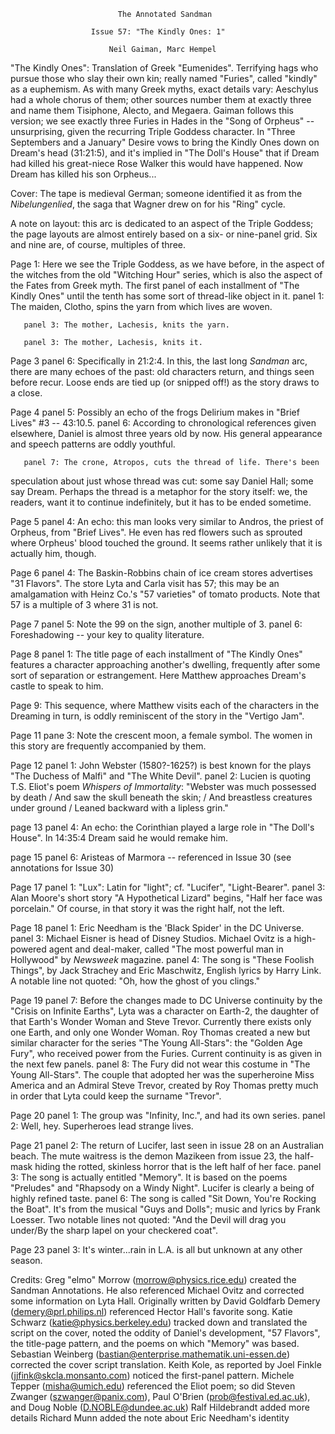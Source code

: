                             The Annotated Sandman

                      Issue 57: "The Kindly Ones: 1"

                          Neil Gaiman, Marc Hempel

"The Kindly Ones": Translation of Greek "Eumenides".  Terrifying hags who
pursue those who slay their own kin; really named "Furies", called "kindly"
as a euphemism.  As with many Greek myths, exact details vary: Aeschylus had
a whole chorus of them; other sources number them at exactly three and name
them Tisiphone, Alecto, and Megaera.  Gaiman follows this version; we see
exactly three Furies in Hades in the "Song of Orpheus" -- unsurprising,
given the recurring Triple Goddess character.  In "Three Septembers and a
January" Desire vows to bring the Kindly Ones down on Dream's head (31:21:5),
and it's implied in "The Doll's House" that if Dream had killed his great-niece
Rose Walker this would have happened.  Now Dream has killed his son Orpheus...

Cover: The tape is medieval German; someone identified it as from the
_Nibelungenlied_, the saga that Wagner drew on for his "Ring" cycle.

A note on layout: this arc is dedicated to an aspect of the Triple Goddess;
the page layouts are almost entirely based on a six- or nine-panel grid.
Six and nine are, of course, multiples of three.

Page 1: Here we see the Triple Goddess, as we have before, in the aspect of
the witches from the old "Witching Hour" series, which is also the aspect of
the Fates from Greek myth.
The first panel of each installment of "The Kindly Ones" until the tenth has
some sort of thread-like object in it.
       panel 1: The maiden, Clotho, spins the yarn from which lives are woven.

       panel 3: The mother, Lachesis, knits the yarn.

       panel 3: The mother, Lachesis, knits it.

Page 3 panel 6: Specifically in 21:2:4. In this, the last long _Sandman_ arc,
there are many echoes of the past: old characters return, and things seen
before recur.  Loose ends are tied up (or snipped off!) as the story draws to
a close.

Page 4 panel 5: Possibly an echo of the frogs Delirium makes in "Brief Lives"
#3 -- 43:10.5.
       panel 6: According to chronological references given elsewhere, Daniel
is almost three years old by now.  His general appearance and speech patterns
are oddly youthful.

       panel 7: The crone, Atropos, cuts the thread of life. There's been
speculation about just whose thread was cut: some say Daniel Hall; some
say Dream. Perhaps the thread is a metaphor for the story itself: we, the
readers, want it to continue indefinitely, but it has to be ended sometime.

Page 5 panel 4: An echo: this man looks very similar to Andros, the priest of
Orpheus, from "Brief Lives".  He even has red flowers such as sprouted where
Orpheus' blood touched the ground. It seems rather unlikely that it is actually
him, though.

Page 6 panel 4: The Baskin-Robbins chain of ice cream stores advertises "31
Flavors".  The store Lyta and Carla visit has 57; this may be an amalgamation
with Heinz Co.'s "57 varieties" of tomato products.  Note that 57 is a
multiple of 3 where 31 is not.

Page 7 panel 5: Note the 99 on the sign, another multiple of 3.
       panel 6: Foreshadowing -- your key to quality literature.

Page 8 panel 1: The title page of each installment of "The Kindly Ones"
features a character approaching another's dwelling, frequently after
some sort of separation or estrangement.  Here Matthew approaches Dream's
castle to speak to him.

Page 9: This sequence, where Matthew visits each of the characters in the
Dreaming in turn, is oddly reminiscent of the story in the "Vertigo Jam".

Page 11 pane 3: Note the crescent moon, a female symbol.  The women in
this story are frequently accompanied by them.

Page 12 panel 1: John Webster (1580?-1625?) is best known for the plays
"The Duchess of Malfi" and "The White Devil".
        panel 2: Lucien is quoting T.S. Eliot's poem _Whispers of Immortality_:
"Webster was much possessed by death / And saw the skull beneath the skin; /
And breastless creatures under ground / Leaned backward with a lipless grin."

page 13 panel 4: An echo: the Corinthian played a large role in "The Doll's
House".  In 14:35:4 Dream said he would remake him.

page 15 panel 6:  Aristeas of Marmora -- referenced in Issue 30 (see
annotations for Issue 30)

Page 17 panel 1: "Lux": Latin for "light"; cf. "Lucifer", "Light-Bearer".
        panel 3: Alan Moore's short story "A Hypothetical Lizard" begins,
"Half her face was porcelain."  Of course, in that story it was the right half,
not the left.

Page 18 panel 1: Eric Needham is the 'Black Spider' in the DC Universe.
        panel 3: Michael Eisner is head of Disney Studios.  Michael Ovitz
is a high-powered agent and deal-maker, called "The most powerful man
in Hollywood" by _Newsweek_ magazine.
        panel 4: The song is "These Foolish Things", by Jack Strachey and
Eric Maschwitz, English lyrics by Harry Link.  A notable line not quoted:
"Oh, how the ghost of you clings."

Page 19 panel 7: Before the changes made to DC Universe continuity by the
"Crisis on Infinite Earths", Lyta was a character on Earth-2, the daughter
of that Earth's Wonder Woman and Steve Trevor.  Currently there exists only
one Earth, and only one Wonder Woman.  Roy Thomas created a new but similar
character for the series "The Young All-Stars": the "Golden Age Fury", who
received power from the Furies.  Current continuity is as given in the next
few panels.
        panel 8: The Fury did not wear this costume in "The Young All-Stars".
The couple that adopted her was the superheroine Miss America and an
Admiral Steve Trevor, created by Roy Thomas pretty much in order that Lyta
could keep the surname "Trevor".

Page 20 panel 1: The group was "Infinity, Inc.", and had its own series.
        panel 2: Well, hey. Superheroes lead strange lives.

Page 21 panel 2: The return of Lucifer, last seen in issue 28 on an Australian
beach.  The mute waitress is the demon Mazikeen from issue 23, the half-mask
hiding the rotted, skinless horror that is the left half of her face.
        panel 3: The song is actually entitled "Memory".  It is based on the
poems "Preludes" and "Rhapsody on a Windy Night". Lucifer is clearly a being
of highly refined taste.
        panel 6: The song is called "Sit Down, You're Rocking the Boat".  It's
from the musical "Guys and Dolls"; music and lyrics by Frank Loesser.  Two
notable lines not quoted: "And the Devil will drag you under/By the sharp
lapel on your checkered coat".

Page 23 panel 3: It's winter...rain in L.A. is all but unknown at any other
season.

Credits:
     Greg "elmo" Morrow (morrow@physics.rice.edu) created the Sandman
Annotations. He also referenced Michael Ovitz and corrected some information
on Lyta Hall.
     Originally written by David Goldfarb
     Demery (demery@prl.philips.nl) referenced Hector Hall's favorite song.
     Katie Schwarz (katie@physics.berkeley.edu) tracked down and translated
the script on the cover, noted the oddity of Daniel's development, "57
Flavors", the title-page pattern, and the poems on which "Memory" was based.
     Sebastian Weinberg (bastian@enterprise.mathematik.uni-essen.de) corrected
the cover script translation.
     Keith Kole, as reported by Joel Finkle (jjfink@skcla.monsanto.com)
noticed the first-panel pattern.
     Michele Tepper (misha@umich.edu) referenced the Eliot poem; so did
Steven Zwanger (szwanger@panix.com), Paul O'Brien (prob@festival.ed.ac.uk),
and Doug Noble (D.NOBLE@dundee.ac.uk)
     Ralf Hildebrandt added more details
     Richard Munn added the note about Eric Needham's identity